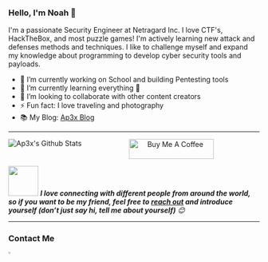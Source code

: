 ### Hello, I'm Noah 👋
  
I'm a passionate Security Engineer at Netragard Inc. I love CTF's, HackTheBox, and most puzzle games! I'm actively learning new attack and defenses methods and techniques. I like to challenge myself and expand my knowledge about programming to develop cyber security tools and payloads.

- 🔭 I’m currently working on School and building Pentesting tools
- 🌱 I’m currently learning everything 🤣
- 👯 I’m looking to collaborate with other content creators
- ⚡ Fun fact: I love traveling and photography
- 📚 My Blog: [Ap3x Blog](https://ap3x.github.io/) 

----

<img align="left" alt="Ap3x's Github Stats" src="https://github-readme-stats.vercel.app/api?username=Ap3x&show_icons=true&hide_border=true" />                   

<p align="center">
<a href="https://www.buymeacoffee.com/Ap3x" target="_blank"><img src="https://cdn.buymeacoffee.com/buttons/default-white.png" alt="Buy Me A Coffee" height="40" width="170" ></a>

<!-- Feel free to reach out and introduce yourself :D-->
<img src="https://media.giphy.com/media/LnQjpWaON8nhr21vNW/giphy.gif" width="60"> <em><b>I love connecting with different people from around the world, so if you want to be my friend, feel free to <a href="https://www.linkedin.com/in/noahtongate/">reach out</a> and introduce yourself (don’t just say hi, tell me about yourself)</b> 😊 </em>

</p>

----
### Contact Me
<!--<img src="https://github.com/Ap3x/Ap3x/blob/main/images/connected.gif" width="350" height="200" />-->

[<img src="https://img.icons8.com/color/48/000000/linkedin.png" width="3.5%"/>](https://www.linkedin.com/in/noahtongate/)
